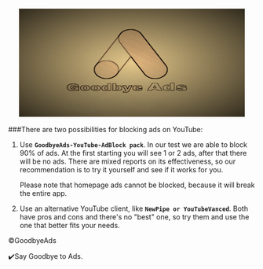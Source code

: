 <p align="center">
  <img width="460" height="220" src="https://raw.githubusercontent.com/jerryn70/GoodbyeAds/master/Images/GoodbyeAds.png">
</p>

###There are two possibilities for blocking ads on YouTube:

1. Use **`GoodbyeAds-YouTube-AdBlock pack`**. In our test we are able to block 90% of ads. At the first starting you will see 1 or 2 ads, after that there will be no ads. There are mixed reports on its effectiveness, so our recommendation is to try it yourself and see if it works for you.

   Please note that homepage ads cannot be blocked, because it will break the entire app.

2. Use an alternative YouTube client, like **`NewPipe or YouTubeVanced`**. Both have pros and cons and there's no "best" one, so try them and use the one that better fits your needs.

©️GoodbyeAds

✔️Say Goodbye to Ads.

